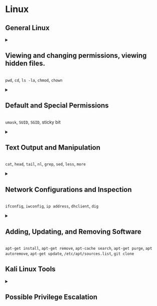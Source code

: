 <h1>Linux</h1>




<h2>General Linux</h2>




<details><summary><h2>Viewing and changing permissions, viewing hidden files.</h2></summary>

<h3>Navigation and File Permissions</h3>

The terminal can print our the current directory you are in with the `pwd`. (**p**resent **w**orking **d**irectory)<br>
Using the `ls` command we can print out the directories and files within the current directory.<br>
We can also use the `ls` command to print out the contents of a directory that you have not moved into yet.<br>

![1-pwd-ls-ls-directory](https://github.com/gabriel-r100/Linux/assets/55646808/fb9bb639-7a6d-484b-b3f9-f2a94620eef4)

We can navigate through our directories using the `cd` command (**c**hange **d**irectory)<br>

![2-cd](https://github.com/gabriel-r100/Linux/assets/55646808/a99c63de-891c-4a15-b520-e98f09cc9c2e)

Two view our directory and file permissions, we can add the `-l` option to our `ls` command.

![3-ls-l](https://github.com/gabriel-r100/Linux/assets/55646808/21507c37-aa64-48b6-b7a9-37f50d7720f6)

<h3>Deciphering Permissions Output</h3>
The first character signals the file type, `d` for directory `-` for a file.<br><br>
The next three characters define the permissions for the owner of the file.<br>
The next three characters are for the owner's group permissions.<br>
The last three characters are for everyone else. (other)<br>
<br>
`r` provides read permissions<br>
`w` provide write permissions<br>
`x` provides executable permissions<br>


![linux-permissions drawio](https://github.com/gabriel-r100/Linux/assets/55646808/bbc84164-3317-4ae2-9d22-ea62984f1d62)
<br>
By default, created files have a file permission of `rw` for the owner and `r` for the owner's group and everyone else.<br>
<br>
Alternatively, because each permission is represented as a three-digit octal number (0-7), table included below, we could read the file permissions of `test.txt` as `644`<br>
![Three-Digit Octal Permissions](https://github.com/gabriel-r100/Linux-File-Permissions/assets/55646808/3a4a4719-b5b8-4b71-b898-779d30d0c43d)

<h3>Changing File/Directory Permissions and Owner</h3>

To update the file/directory permissions, we can use the `chmod`.<br>
To transfer ownership of a group we can use the `chgrp` command.<br>
Additionally, if you would like to update the owner of the file, you can use the `chown` command.<br>
![5-chmod-chown](https://github.com/gabriel-r100/Linux/assets/55646808/cbbf242a-76fa-4a05-bc0b-77bda94c7083)


<h3>Viewing Hidden Files</h3>

Hidden files start with a `.`, we can show them in our `ls` command using the `-a` option.<br>
![6-ls-a](https://github.com/gabriel-r100/Linux/assets/55646808/9a25de52-a5c2-4eee-b10c-bda640111867)

We can combine options by entering them after the hyphen. `-la` will list contents including hidden files
![7-ls-la](https://github.com/gabriel-r100/Linux/assets/55646808/9bbe442a-8f24-4f94-9fcf-6f35dc2960a5)

</details>

`pwd`, `cd`, `ls -la`, `chmod`, `chown`




<details><summary><h2>Default and Special Permissions</h2></summary>

<h3>Default Permissions</h3>

By default, Linux sets the permissions for new files using the three-digit octal permissions of `666`, meaning everyone has read and write access.<br>
When I check the permissions on my files currently, they are set to `644` I can check what `umask` is configured to see what permissions are default on my system.<br>
The `umask` is located at `/home/<user>/.profile`, in my case `/home/gabriel/.profile`<br>

![2-profile](https://github.com/gabriel-r100/Linux/assets/55646808/93123daf-4e74-4573-9eed-dec2d61d94b0)

The `umask` is subtracted from the Linux default permissions resulting in permissions of `644`

![1-default_permissions](https://github.com/gabriel-r100/Linux/assets/55646808/16dd148f-46ac-46ee-a55f-d9ed4e8a8cf9)

<h3>Special Permissions</h3>

`SUID` elevates permissions to the owner. It does this by setting a bit to allow any user to execute the file with the owner's permission but does not extend those permissions beyond that file.<br>
To set a `SUID` bit, we enter a `4` before our permissions. `chmod 4644 <file>`, we will see a capital `S` bit placed on the write place.<br>

![3-SUID-644](https://github.com/gabriel-r100/Linux/assets/55646808/6e6ce7d2-3a55-4327-9156-d6b54ecfacd0)

`SGID` elevates the permissions to the **owner's group**. It does this similar to `SUID` but denoted with a `2`.<br>
To set the `SGID` bit, we enter a `2` before our permissions. `chmod 2644 <file>`, we can see a capital `S` on the execution place of the group.<br>

![4-SGID-644](https://github.com/gabriel-r100/Linux/assets/55646808/f21fe489-a396-4851-990e-7e537aae7d57)

We can also apply the `SGID` bit to a directory but new files created in the directory will belong to the owner's group, helpful when multiple people will contribute to a directory.<br>

A sticky bit a legacy permission bit used to allow a user to delete or rename files within a directory.<br>
Modern distributions now ignore the sticky bit.

</details>

`umask`, `SUID`, `SGID`, sticky bit




<details><summary><h2>Text Output and Manipulation</h2></summary>

<h3>Outputting File Contents</h3>

We have a few options when choosing to output the contents of a file to our terminal.<br>
<br>
`cat` will output the entirety of the contents at once<br>
`head` will output the first 10 lines of a file (10 is default)<br>
`tail` will output the last 10 lines of a file (10 is default)<br>
`nl` will output the entirety of the contents but with line numbers<br>

![linux-text-output drawio](https://github.com/gabriel-r100/Linux/assets/55646808/af853ae6-e47e-4291-b1f1-b4a5b5497d5d)

With both `head` and `tail` we can modify the number of lines by adding the number with the following syntax: `head -20 <filename>`, `tail -20 <filename>` <br>

![3-head-20](https://github.com/gabriel-r100/Linux/assets/55646808/8448bccd-f092-4c7c-8a4b-43465bfb3490)
![5-tail-20](https://github.com/gabriel-r100/Linux/assets/55646808/81eff1f9-fa1f-421e-a489-d7dde625cb28)

Additionally, we also have the `more` and `less` command, these also output the contents of text but allow you to scroll page by page. (only shows you the amount your terminal can display at once.
![10-more-config](https://github.com/gabriel-r100/Linux/assets/55646808/95f555f1-bd56-44c5-8eb0-a69444aa32fa)


`less` has a few more functionalities such as being able to search while outputting the contents (matches what you look for instead of only showing you lines that match with `grep`). You will need to enter `/` to enter your search term.<br>
![11-less-config](https://github.com/gabriel-r100/Linux/assets/55646808/9049104f-1916-4b29-834f-1aa3c488b6d4)
![11-less-config-search](https://github.com/gabriel-r100/Linux/assets/55646808/651367a9-0e43-4dda-a015-3e70446000c1)


<h3>Manipulating Text</h3>

We can narrow down output to particularly what we are looking for with the `grep` command in combination with one of our text output commands.<br>
Syntax is: `cat <filename> | grep <key>` replace <key> with what you would like to look for.<br>

![7-grep](https://github.com/gabriel-r100/Linux/assets/55646808/631fefee-c9af-48da-a760-d110c758d990)

We can also find and replace within files with the `sed` command.<br>

![8-sed](https://github.com/gabriel-r100/Linux/assets/55646808/bb9c5ab9-ebf3-4c18-8461-923f72f54f00)

`s` command performs substitution<br>
`bottom` being replaced with `end`<br>
`g` option tells Linux that you would like this globally<br>
  - If you leave the global flag out, it will only replace the first occurrence
  - Can target a specific occurrence by adding a number instead of `g`
    - `sed s/bottom/end/2 test.txt > test.txt` will only replace the second occurrence

</details>

`cat`, `head`, `tail`, `nl`, `grep`, `sed`, `less`, `more`




<details><summary><h2>Network Configurations and Inspection</h2></summary>
To view our network interfaces/adapters and their configurations, we can use the `ifconfig` command or on newer Linux distributions, the more modern and featured `ip address` command.<br>
As you can see below, my Debian 12 distribution does not have `ifconfig` installed by default.<br>

![1-ifconfig](https://github.com/gabriel-r100/Linux/assets/55646808/823e4187-519b-4d8f-b296-59face627404)
![3-ip-address](https://github.com/gabriel-r100/Linux/assets/55646808/ad184232-a731-4d3b-8dac-a5faf41b6ec9)
<br>
Additionally, we can view our wireless interfaces with the command `iwconfig`.

![2-iwconfig](https://github.com/gabriel-r100/Linux/assets/55646808/c1b5c78a-e0c7-46a4-b7bd-00aee9c45f38)

Using `ifconfig` we can update the assigned IP address on our interface with the syntax `(sudo) ifconfig <interface> <ipaddress>`.

![4-changing-ip-address](https://github.com/gabriel-r100/Linux/assets/55646808/2ffa06b7-38f8-4692-a9de-53f932a54ea8)

The MAC address can also be updated by:<br>
<br>
First shutting down the interface with `(sudo) ifconfig <interface> down`.<br>
Then updating the MAC address with `(sudo) ifconfig <interface> hw ether <macaddress>`<br>
Lastly, we need to re-enable the interface with `(sudo) ifconfig <interface> up`<br>

![5-changing-mac-address](https://github.com/gabriel-r100/Linux/assets/55646808/f230dcfc-f04a-49e0-a816-3d52f772e0e2)

If we ever need to renew our lease, similar to Windows' `ipconfig /renew`, we can use the `dhclient <interface>` command.

<h3>DNS</h3>
The command `dig` can help us find the IP address of websites, similar to Window's `nslookup`.

![7-dig-google](https://github.com/gabriel-r100/Linux/assets/55646808/082912a2-c339-4ba2-9d0b-cb2d1b2ec093)

We can also modify the DNS server by modifying the DNS configurations stored at `/etc/resolv.conf`<br>
In my Kali Linux VM's case, my DNS server is pointing to 192.168.1.1 (home router).<br>

![8-dns-configuration](https://github.com/gabriel-r100/Linux/assets/55646808/c3795916-e6c0-424a-ae2b-86bd5948088f)

We can also add our own DNS entries by modifying the file at `/etc/hosts`<br>
We can add entries with the syntax `<ipaddress> [TAB] <FQDN>`

![9-dns-entries](https://github.com/gabriel-r100/Linux/assets/55646808/e910f963-c29c-4d14-8543-a00ec5c305ca)

</details>

`ifconfig`, `iwconfig`, `ip address`, `dhclient`, `dig`




<details><summary><h2>Adding, Updating, and Removing Software</h2></summary>

Linux doesn't always have a GUI like windows, we will still need to be able to download, install, update, and remove software from our system.<br>
`apt-get` can be used in combination with several keywords to perform these functions. (`apt` is also available but has a bit less functionality)<br>
<br>
We can search our repository for programs with the command `apt-cache search <keyword>`

![1-apt-cache-search](https://github.com/gabriel-r100/Linux/assets/55646808/541d6532-d06a-4d07-b560-ff7ae993ed67)

We can install programs in our using the `apt-get install <program_name>`<br>
<br>
We can remove programs using `apt-get remove <program_name>`<br>
Alternatively, the `apt-get purge <program_name>` will remove the software **and** it's configuration file.<br>
We can add on `apt-get autoremove <program_name>` to remove any dependencies installed with the program.<br>
<br>
We can also update our installed programs using the `apt-get update` command.<br>
This will update all out of date software in our repository.<br>

If our repository doesn't have the program we are looking for, we can add to our sources list located at `etc/apt/sources.list`
Alternatively, we can clone a program from github using the command `git clone <github_url>`, it will download it to our system.

</details>

`apt-get install`, `apt-get remove`, `apt-cache search`, `apt-get purge`, `apt autoremove`, `apt-get update`, `/etc/apt/sources.list`, `git clone`




<h2>Kali Linux Tools</h2>

<details><summary><h2>Possible Privilege Escalation</h2></summary>

A bad actor can find our sudo file using a search command of `find / -user root -perm -4000`<br>
This will return files that are owned by the root user with SUID permissions set.<br>
This means that if a user can control an application that needs root permissions, they can use those permissions to have root access over a system.<br>

![9999-finding-root-files-with-SUID](https://github.com/gabriel-r100/Linux/assets/55646808/7a37e9f7-85dc-4390-9fe0-61a5bc01d37f)


</details>
